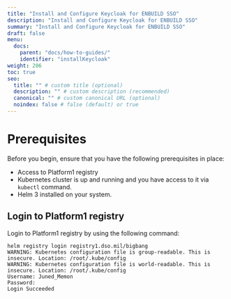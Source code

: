 ```yaml
---
title: "Install and Configure Keycloak for ENBUILD SSO"
description: "Install and Configure Keycloak for ENBUILD SSO"
summary: "Install and Configure Keycloak for ENBUILD SSO"
draft: false
menu:
  docs:
    parent: "docs/how-to-guides/"
    identifier: "installKeycloak"
weight: 206
toc: true
seo:
  title: "" # custom title (optional)
  description: "" # custom description (recommended)
  canonical: "" # custom canonical URL (optional)
  noindex: false # false (default) or true
---
```


# Prerequisites
Before you begin, ensure that you have the following prerequisites in place:
- Access to Platform1 registry
- Kubernetes cluster is up and running and you have access to it via `kubectl` command.
- Helm 3 installed on your system.


## Login to Platform1 registry
Login to Platform1 registry by using the following command:
  

```shell
helm registry login registry1.dso.mil/bigbang
WARNING: Kubernetes configuration file is group-readable. This is insecure. Location: /root/.kube/config
WARNING: Kubernetes configuration file is world-readable. This is insecure. Location: /root/.kube/config
Username: Juned_Memon
Password:
Login Succeeded
```